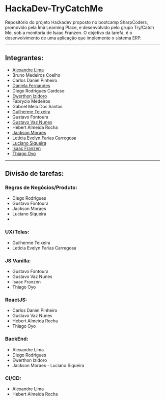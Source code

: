 # HackaDev-TryCatchMe

Repositório do projeto Hackadev proposto no bootcamp SharpCoders, promovido pela Ímã Learning Place, e desenvolvido pelo grupo Try/Catch Me, sob a monitoria de Isaac Franzen. O objetivo da tarefa, é o desenvolvimento de uma aplicação que implemente o sistema ERP.

---
## Integrantes:
- [Alexandre Lima](https://github.com/chandelima)
- Bruno Medeiros Coelho
- Carlos Daniel Pinheiro
- [Daniela Fernandes](https://github.com/FDaniela)
- Diego Rodrigues Cardoso
- [Ewerthon Izidoro](https://github.com/Ewerthon-izi)
- Fabrycio Medeiros
- Gabriel Melo Dos Santos
- [Guilherme Teixeira](https://github.com/Guitx0)
- Gustavo Fontoura
- [Gustavo Vaz Nunes](https://github.com/Gustavonuva)
- Hebert Almeida Rocha
- [Jackson Moraes](https://github.com/jacksontadeu)
- [Letícia Evelyn Farias Carregosa](https://github.com/leticiaefc)
- [Luciano Siqueira](https://github.com/LucianoDev21)
- [Isaac Franzen](https://github.com/IsaacFranzen)
- [Thiago Oyo](https://github.com/thiagooyo)

---
## Divisão de tarefas:
### Regras de Negócios/Produto:
- Diego Rodrigues
- Gustavo Fontoura
- Jackson Moraes
- Luciano Siqueira
- 
### UX/Telas:
- Guilherme Teixeira
- Letícia Evelyn Farias Carregosa
  
### JS Vanilla:
- Gustavo Fontoura
- Gustavo Vaz Nunes
- Isaac Franzen
- Thiago Oyo

### ReactJS:
- Carlos Daniel Pinheiro
- Gustavo Vaz Nunes
- Hebert Almeida Rocha
- Thiago Oyo

### BackEnd:
- Alexandre Lima
- Diego Rodrigues
- Ewerthon Izidoro
- Jackson Moraes
- Luciano Siqueira

### CI/CD:
- Alexandre Lima
- Hebert Almeida Rocha
